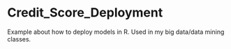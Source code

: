 # Credit_Score_Deployment
Example about how to deploy models in R. Used in my big data/data mining classes.
